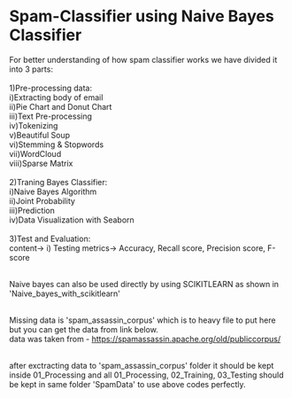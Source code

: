 # Spam-Classifier using Naive Bayes Classifier
<p>For better understanding of how spam classifier works we have divided it into 3 parts: <br> <br>
1)Pre-processing data:<br>
i)Extracting body of email <br>
                 ii)Pie Chart and Donut Chart <br>
                 iii)Text Pre-processing <br>
                 iv)Tokenizing <br>
                 v)Beautiful Soup <br>
                 vi)Stemming & Stopwords <br>
                 vii)WordCloud <br>
                 viii)Sparse Matrix <br> <br>
2)Traning Bayes Classifier: <br>
        i)Naive Bayes Algorithm <br>
                  ii)Joint Probability <br>
                  iii)Prediction <br>
                  iv)Data Visualization with Seaborn <br> <br>
3)Test and Evaluation: <br>
        content-> i) Testing metrics-> Accuracy, Recall score, Precision score, F-score <br> <br>

Naive bayes can also be used directly by using SCIKITLEARN as shown in 'Naive_bayes_with_scikitlearn' <br> <br>

Missing data is 'spam_assassin_corpus' which is to heavy file to put here but you can get the data from link below. <br> 
data was taken from - https://spamassassin.apache.org/old/publiccorpus/ <br> <br>

after exctracting data to 'spam_assassin_corpus' folder it should be kept inside 01_Processing and all 01_Processing, 02_Training, 03_Testing should be kept in same folder 'SpamData' to use above codes perfectly.</p>



                  
                 
